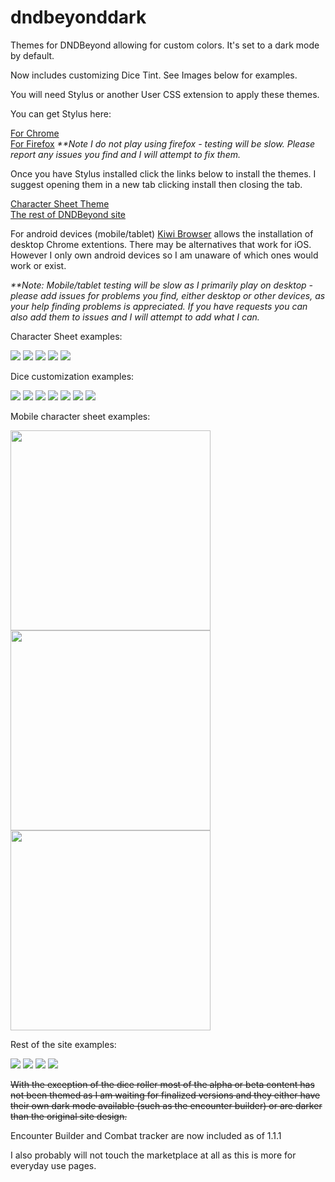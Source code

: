 # dndbeyonddark
Themes for DNDBeyond allowing for custom colors. It's set to a dark mode by default.

Now includes customizing Dice Tint. See Images below for examples.

You will need Stylus or another User CSS extension to apply these themes. 

You can get Stylus here:

<a href="https://chrome.google.com/webstore/detail/stylus/clngdbkpkpeebahjckkjfobafhncgmne?hl=en">For Chrome</a><br>
<a href="https://addons.mozilla.org/en-CA/firefox/addon/styl-us/">For Firefox</a>  <i>**Note I do not play using firefox - testing will be slow. Please report any issues you find and I will attempt to fix them.</i>

Once you have Stylus installed click the links below to install the themes. I suggest opening them in a new tab clicking install then closing the tab.

<a href="https://github.com/Azmoria/dndbeyonddark/raw/master/DNDBeyond%20Character%20Sheet.user.css">Character Sheet Theme</a>
<br>
<a href="https://github.com/Azmoria/dndbeyonddark/raw/master/DNDBeyond%20site%20dark.user.css">The rest of DNDBeyond site</a>


For android devices (mobile/tablet) <a href="https://kiwibrowser.com/">Kiwi Browser</a> allows the installation of desktop Chrome extentions. There may be alternatives that work for iOS. However I only own android devices so I am unaware of which ones would work or exist.

<i>**Note: Mobile/tablet testing will be slow as I primarily play on desktop - please add issues for problems you find, either desktop or other devices, as your help finding problems is appreciated. If you have requests you can also add them to issues and I will attempt to add what I can.</i>





Character Sheet examples:



<img src="https://github.com/Azmoria/dndbeyonddark/blob/master/Images/Character%20Sheet/Character%20Sheet%20Example%20Ice.JPG?raw=true"/>
<img src="https://github.com/Azmoria/dndbeyonddark/blob/master/Images/Character%20Sheet/CharSheetExampleV2.gif"/>
<img src="https://github.com/Azmoria/dndbeyonddark/blob/master/Images/Character%20Sheet/Color%20Adjustments.PNG?raw=true"/>
<img src="https://github.com/Azmoria/dndbeyonddark/blob/master/Images/Character%20Sheet/DNDbeyond%20Char%20dark.PNG?raw=true"/>
<img src="https://github.com/Azmoria/dndbeyonddark/blob/master/Images/Character%20Sheet/DNDbeyond%20color%20example.PNG?raw=true"/>

Dice customization examples:

<img src="https://github.com/Azmoria/dndbeyonddark/blob/master/Images/Dice%20Examples/Prestige.PNG?raw=true"/>
<img src="https://github.com/Azmoria/dndbeyonddark/blob/master/Images/Dice%20Examples/Poison.PNG?raw=true"/>
<img src="https://github.com/Azmoria/dndbeyonddark/blob/master/Images/Dice%20Examples/Fireball.PNG?raw=true"/>
<img src="https://github.com/Azmoria/dndbeyonddark/blob/master/Images/Dice%20Examples/Shadow.PNG?raw=true"/>
<img src="https://github.com/Azmoria/dndbeyonddark/blob/master/Images/Dice%20Examples/dark%20side.PNG?raw=true"/>
<img src="https://github.com/Azmoria/dndbeyonddark/blob/master/Images/Dice%20Examples/Diamond.PNG?raw=true"/>
<img src="https://github.com/Azmoria/dndbeyonddark/blob/master/Images/Dice%20Examples/Necrotic.PNG?raw=true"/>


Mobile character sheet examples:

<img src="https://github.com/Azmoria/dndbeyonddark/blob/master/Images/Character%20Sheet/Mobile%20Char%20Sheet%20Color.jpg?raw=true" width="320px" />
<img src="https://github.com/Azmoria/dndbeyonddark/blob/master/Images/Character%20Sheet/Mobile%20Char%20Sheet.jpg?raw=true" width="320px" />
<img src="https://github.com/Azmoria/dndbeyonddark/blob/master/Images/Character%20Sheet/Mobile%20Char%20Sheet%20Swipe.jpg?raw=true" width="320px" />

Rest of the site examples:

<img src="https://github.com/Azmoria/dndbeyonddark/blob/master/Images/DNDBeyond%20Dark/DNDbeyond%20main%20page.PNG?raw=true"/>
<img src="https://github.com/Azmoria/dndbeyonddark/blob/master/Images/DNDBeyond%20Dark/basic.PNG?raw=true"/>
<img src="https://github.com/Azmoria/dndbeyonddark/blob/master/Images/DNDBeyond%20Dark/players-hand.PNG?raw=true"/>
<img src="https://github.com/Azmoria/dndbeyonddark/blob/master/Images/DNDBeyond%20Dark/spells.PNG"/>

<s>With the exception of the dice roller most of the alpha or beta content has not been themed as I am waiting for finalized versions and they either have their own dark mode available (such as the encounter builder) or are darker than the original site design.</s>

Encounter Builder and Combat tracker are now included as of 1.1.1

I also probably will not touch the marketplace at all as this is more for everyday use pages.

